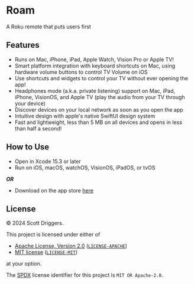 # Roam

A Roku remote that puts users first

## Features

-   Runs on Mac, iPhone, iPad, Apple Watch, Vision Pro or Apple TV!
-   Smart platform integration with keyboard shortcuts on Mac, using hardware volume buttons to control TV Volume on iOS
-   Use shortcuts and widgets to control your TV without ever opening the app!
-   Headphones mode (a.k.a. private listening) support on Mac, iPad, iPhone, VisionOS, and Apple TV (play the audio from your TV through your device)
-   Discover devices on your local network as soon as you open the app
-   Intuitive design with apple's native SwiftUI design system
-   Fast and lightweight, less than 5 MB on all devices and opens in less than half a second!

## How to Use

-   Open in Xcode 15.3 or later
-   Run on iOS, macOS, watchOS, VisionOS, iPadOS, or tvOS

**_OR_**

-   Download on the app store [here](https://apps.apple.com/us/app/roam/6469834197)

## License

&copy; 2024 Scott Driggers.

This project is licensed under either of

-   [Apache License, Version 2.0](https://www.apache.org/licenses/LICENSE-2.0) ([`LICENSE-APACHE`](LICENSE-APACHE))
-   [MIT license](https://opensource.org/licenses/MIT) ([`LICENSE-MIT`](LICENSE-MIT))

at your option.

The [SPDX](https://spdx.dev) license identifier for this project is `MIT OR Apache-2.0`.
